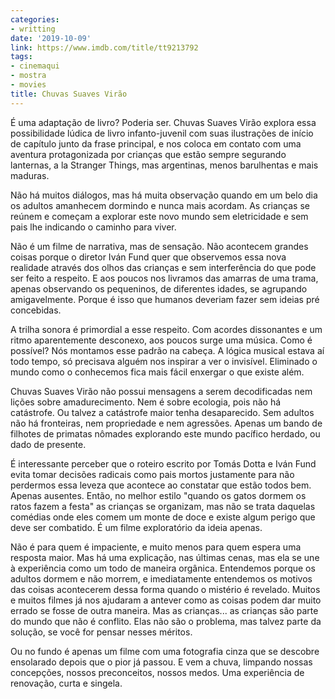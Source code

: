 ```yaml
---
categories:
- writting
date: '2019-10-09'
link: https://www.imdb.com/title/tt9213792
tags:
- cinemaqui
- mostra
- movies
title: Chuvas Suaves Virão
---
```


É uma adaptação de livro? Poderia ser. Chuvas Suaves Virão explora essa possibilidade lúdica de livro infanto-juvenil com suas ilustrações de início de capítulo junto da frase principal, e nos coloca em contato com uma aventura protagonizada por crianças que estão sempre segurando lanternas, a la Stranger Things, mas argentinas, menos barulhentas e mais maduras.

Não há muitos diálogos, mas há muita observação quando em um belo dia os adultos amanhecem dormindo e nunca mais acordam. As crianças se reúnem e começam a explorar este novo mundo sem eletricidade e sem pais lhe indicando o caminho para viver.

Não é um filme de narrativa, mas de sensação. Não acontecem grandes coisas porque o diretor Iván Fund quer que observemos essa nova realidade através dos olhos das crianças e sem interferência do que pode ser feito a respeito. E aos poucos nos livramos das amarras de uma trama, apenas observando os pequeninos, de diferentes idades, se agrupando amigavelmente. Porque é isso que humanos deveriam fazer sem ideias pré concebidas.

A trilha sonora é primordial a esse respeito. Com acordes dissonantes e um ritmo aparentemente desconexo, aos poucos surge uma música. Como é possível? Nós montamos esse padrão na cabeça. A lógica musical estava aí todo tempo, só precisava alguém nos inspirar a ver o invisível. Eliminado o mundo como o conhecemos fica mais fácil enxergar o que existe além.

Chuvas Suaves Virão não possui mensagens a serem decodificadas nem lições sobre amadurecimento. Nem é sobre ecologia, pois não há catástrofe. Ou talvez a catástrofe maior tenha desaparecido. Sem adultos não há fronteiras, nem propriedade e nem agressões. Apenas um bando de filhotes de primatas nômades explorando este mundo pacífico herdado, ou dado de presente.

É interessante perceber que o roteiro escrito por Tomás Dotta e Iván Fund evita tomar decisões radicais como pais mortos justamente para não perdermos essa leveza que acontece ao constatar que estão todos bem. Apenas ausentes. Então, no melhor estilo "quando os gatos dormem os ratos fazem a festa" as crianças se organizam, mas não se trata daquelas comédias onde eles comem um monte de doce e existe algum perigo que deve ser combatido. É um filme exploratório da ideia apenas.

Não é para quem é impaciente, e muito menos para quem espera uma resposta maior. Mas há uma explicação, nas últimas cenas, mas ela se une à experiência como um todo de maneira orgânica. Entendemos porque os adultos dormem e não morrem, e imediatamente entendemos os motivos das coisas acontecerem dessa forma quando o mistério é revelado. Muitos e muitos filmes já nos ajudaram a antever como as coisas podem dar muito errado se fosse de outra maneira. Mas as crianças... as crianças são parte do mundo que não é conflito. Elas não são o problema, mas talvez parte da solução, se você for pensar nesses méritos.

Ou no fundo é apenas um filme com uma fotografia cinza que se descobre ensolarado depois que o pior já passou. E vem a chuva, limpando nossas concepções, nossos preconceitos, nossos medos. Uma experiência de renovação, curta e singela.